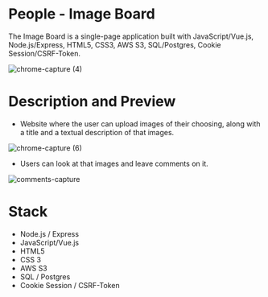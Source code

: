 # People - Image Board
The Image Board is a single-page application built with JavaScript/Vue.js, Node.js/Express, HTML5, CSS3, AWS S3, SQL/Postgres, Cookie Session/CSRF-Token.

![chrome-capture (4)](https://user-images.githubusercontent.com/50359290/66844378-82b74280-ef6e-11e9-803d-64d0f8f6d13b.gif)

# Description and Preview
- Website where the user can upload images of their choosing, along with a title and a textual description of that images.

![chrome-capture (6)](https://user-images.githubusercontent.com/50359290/66850270-c020cd80-ef78-11e9-8453-4c0063633cb1.gif)

- Users can look at that images and leave comments on it.

![comments-capture](https://user-images.githubusercontent.com/50359290/66848361-3e7b7080-ef75-11e9-99b5-8a2392f6bfd7.gif)

# Stack 
- Node.js / Express
- JavaScript/Vue.js
- HTML5
- CSS 3
- AWS S3
- SQL / Postgres
- Cookie Session / CSRF-Token



